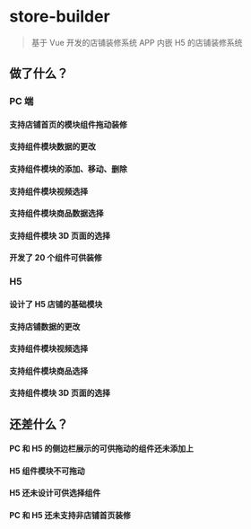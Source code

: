 # store-builder

> 基于 Vue 开发的店铺装修系统
> APP 内嵌 H5 的店铺装修系统

## 做了什么？

### PC 端

#### 支持店铺首页的模块组件拖动装修

#### 支持组件模块数据的更改

#### 支持组件模块的添加、移动、删除

#### 支持组件模块视频选择

#### 支持组件模块商品数据选择

#### 支持组件模块 3D 页面的选择

#### 开发了 20 个组件可供装修

### H5

#### 设计了 H5 店铺的基础模块

#### 支持店铺数据的更改

#### 支持组件模块视频选择

#### 支持组件模块商品选择

#### 支持组件模块 3D 页面的选择


## 还差什么？

#### PC 和 H5 的侧边栏展示的可供拖动的组件还未添加上

#### H5 组件模块不可拖动

#### H5 还未设计可供选择组件

#### PC 和 H5 还未支持非店铺首页装修
